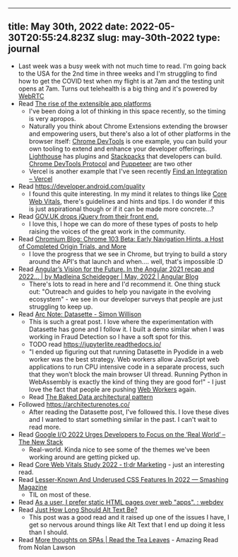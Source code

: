 
---
title: May 30th, 2022 
date: 2022-05-30T20:55:24.823Z
slug: may-30th-2022
type: journal
---
* Last week was a busy week with not much time to read. I'm going back to the USA for the 2nd time in three weeks and I'm struggling to find how to get the COVID test when my flight is at 7am and the testing unit opens at 7am. Turns out telehealth is a big thing and it's powered by [WebRTC](../entry/webrtc)
* Read [The rise of the extensible app platforms](https://blog.almaer.com/the-rise-of-the-extensible-app-platforms/)
  * I've been doing a lot of thinking in this space recently, so the timing is very apropos.
  * Naturally you think about Chrome Extensions extending the browser and empowering users, but there's also a lot of other platforms in the browser itself: [Chrome DevTools](../entry/chrome-devtools) is one example, you can build your own tooling to extend and enhance your developer offerings. [Lighthouse](../entry/lighthouse) has plugins and [Stackpacks](../entry/stackpacks) that developers can build. [Chrome DevTools Protocol](../entry/chrome-devtools-protocol) and [Puppeteer](../entry/puppeteer) are two other
  * Vercel is another example that I've seen recently [Find an Integration – Vercel](https://vercel.com/integrations)
* Read https://developer.android.com/quality
  * I found this quite interesting. In my mind it relates to things like [Core Web Vitals](../entry/core-web-vitals), there's guidelines and hints and tips. I do wonder if this is just aspirational though or if it can be made more concrete...?
* Read [GOV.UK drops jQuery from their front end.](https://web.dev/gov-uk-drops-jquery/)
  * I love this, I hope we can do more of these types of posts to help raising the voices of the great work in the community.
* Read [Chromium Blog: Chrome 103 Beta: Early Navigation Hints, a Host of Completed Origin Trials, and More](https://blog.chromium.org/2022/05/chrome-103-beta-early-navigation-hints.html)
  * I love the progress that we see in Chrome, but trying to build a story around the API's that launch and when.... well, that's impossible :D
* Read [Angular’s Vision for the Future. In the Angular 2021 recap and 2022… | by Madleina Scheidegger | May, 2022 | Angular Blog](https://blog.angular.io/angulars-vision-for-the-future-3cfca5e7b448)
  * There's lots to read in here and I'd recommend it. One thing stuck out: "Outreach and guides to help you navigate in the evolving ecosystem" - we see in our developer surveys that people are just struggling to keep up.
* Read [Arc Note: Datasette - Simon Willison](https://architecturenotes.co/datasette-simon-willison/)
  * This is such a great post. I love where the experimentation with Datasette has gone and I follow it. I built a demo similar when I was working in Fraud Detection so I have a soft spot for this.
  * TODO read https://jupyterlite.readthedocs.io/
  * "I ended up figuring out that running Datasette in Pyodide in a web worker was the best strategy. Web workers allow JavaScript web applications to run CPU intensive code in a separate process, such that they won’t block the main browser UI thread. Running Python in WebAssembly is exactly the kind of thing they are good for!" - I just love the fact that people are pushing [Web Workers](../entry/web-workers) again.
  * Read [The Baked Data architectural pattern](https://simonwillison.net/2021/Jul/28/baked-data/)
* Followed https://architecturenotes.co/
  * After reading the Datasette post, I've followed this. I love these dives and I wanted to start something similar in the past. I can't wait to read more.
* Read [Google I/O 2022 Urges Developers to Focus on the &#8216;Real World&#8217; &#8211; The New Stack](https://thenewstack.io/google-i-o-2022-urges-developers-to-focus-on-the-real-world/)
  * Real-world. Kinda nice to see some of the themes we've been working around are getting picked up.
* Read [Core Web Vitals Study 2022 - tl;dr Marketing](https://tldrmarketing.com/seo/core-web-vitals-study-2022/) - just an interesting read.
* Read [Lesser-Known And Underused CSS Features In 2022 — Smashing Magazine](https://www.smashingmagazine.com/2022/05/lesser-known-underused-css-features-2022/)
  * TIL on most of these.
* Read [As a user, I prefer static HTML pages over web &quot;apps&quot;. : webdev](https://www.reddit.com/r/webdev/comments/v0yp0v/as_a_user_i_prefer_static_html_pages_over_web_apps/)
* Read [Just How Long Should Alt Text Be?](https://css-tricks.com/just-how-long-should-alt-text-be/)
  * This post was a good read and it raised up one of the issues I have, I get so nervous around things like Alt Text that I end up doing it less than I should.
* Read [More thoughts on SPAs | Read the Tea Leaves](https://nolanlawson.com/2022/05/25/more-thoughts-on-spas/) - Amazing Read from Nolan Lawson

